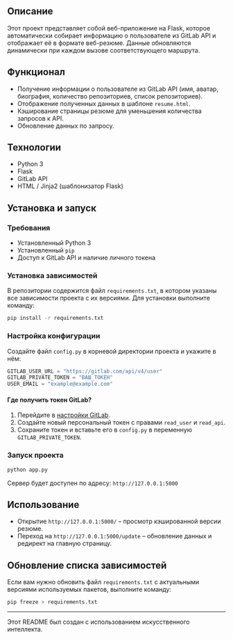 ## Описание
Этот проект представляет собой веб-приложение на Flask, которое автоматически собирает информацию о пользователе из GitLab API и отображает её в формате веб-резюме. Данные обновляются динамически при каждом вызове соответствующего маршрута.

## Функционал
- Получение информации о пользователе из GitLab API (имя, аватар, биография, количество репозиториев, список репозиториев).
- Отображение полученных данных в шаблоне `resume.html`.
- Кэширование страницы резюме для уменьшения количества запросов к API.
- Обновление данных по запросу.

## Технологии
- Python 3
- Flask
- GitLab API
- HTML / Jinja2 (шаблонизатор Flask)

## Установка и запуск

### Требования
- Установленный Python 3
- Установленный `pip`
- Доступ к GitLab API и наличие личного токена

### Установка зависимостей
В репозитории содержится файл `requirements.txt`, в котором указаны все зависимости проекта с их версиями. Для установки выполните команду:
```bash
pip install -r requirements.txt
```

### Настройка конфигурации
Создайте файл `config.py` в корневой директории проекта и укажите в нём:
```python
GITLAB_USER_URL = "https://gitlab.com/api/v4/user"
GITLAB_PRIVATE_TOKEN = "ВАШ_ТОКЕН"
USER_EMAIL = "example@example.com"
```

#### Где получить токен GitLab?
1. Перейдите в [настройки GitLab](https://gitlab.com/-/profile/personal_access_tokens).
2. Создайте новый персональный токен с правами `read_user` и `read_api`.
3. Сохраните токен и вставьте его в `config.py` в переменную `GITLAB_PRIVATE_TOKEN`.

### Запуск проекта
```bash
python app.py
```

Сервер будет доступен по адресу: `http://127.0.0.1:5000`

## Использование
- Открытие `http://127.0.0.1:5000/` – просмотр кэшированной версии резюме.
- Переход на `http://127.0.0.1:5000/update` – обновление данных и редирект на главную страницу.

## Обновление списка зависимостей
Если вам нужно обновить файл `requirements.txt` с актуальными версиями используемых пакетов, выполните команду:
```bash
pip freeze > requirements.txt
```

---

Этот README был создан с использованием искусственного интеллекта.

